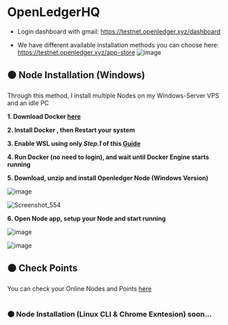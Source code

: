 # OpenLedgerHQ

* Login dashboard with gmail: https://testnet.openledger.xyz/dashboard

* We have different available installation methods you can choose here: https://testnet.openledger.xyz/app-store
![image](https://github.com/user-attachments/assets/26e15430-f6b0-4be8-ba67-a3b02a8b8185)

## 🟠 Node Installation (Windows)
Through this method, I install multiple Nodes on my Windows-Server VPS and an idle PC

**1. Download Docker [here](https://docs.docker.com/desktop/setup/install/windows-install)**

**2. Install Docker , then Restart your system**

**3. Enable WSL using only *Step.1* of this [Guide](https://github.com/0xmoei/Install-Linux-on-Windows?tab=readme-ov-file#step-1-enable-wsl)**

**4. Run Docker (no need to login), and wait until Docker Engine starts running**

**5. Download, unzip and install Openledger Node (Windows Version)**

![image](https://github.com/user-attachments/assets/b5634cc5-2559-48bc-a443-9347456c3529)

![Screenshot_554](https://github.com/user-attachments/assets/31581094-8854-4b71-994e-a862661f1095)


**6. Open Node app, setup your Node and start running**

![image](https://github.com/user-attachments/assets/122605cb-872a-4173-867e-33063e709ccb)

![image](https://github.com/user-attachments/assets/39d52676-5a12-4681-b24d-ab746b3f5995)

## 🟠 Check Points
You can check your Online Nodes and Points [here](https://testnet.openledger.xyz/dashboard)

#

### 🟠 Node Installation (Linux CLI & Chrome Exntesion) soon...

